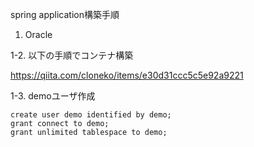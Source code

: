 spring application構築手順

1. Oracle

1-2.
以下の手順でコンテナ構築

https://qiita.com/cloneko/items/e30d31ccc5c5e92a9221

1-3.
demoユーザ作成

```
create user demo identified by demo;
grant connect to demo;
grant unlimited tablespace to demo;
```
